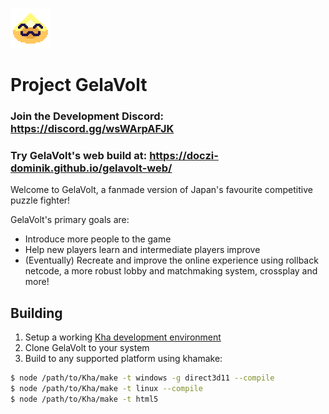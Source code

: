 ![GelaVolt](readme-icon.png)

# Project GelaVolt

### Join the Development Discord: https://discord.gg/wsWArpAFJK
### Try GelaVolt's web build at: https://doczi-dominik.github.io/gelavolt-web/

Welcome to GelaVolt, a fanmade version of Japan's favourite competitive puzzle fighter!

GelaVolt's primary goals are:
- Introduce more people to the game
- Help new players learn and intermediate players improve
- (Eventually) Recreate and improve the online experience using rollback netcode, a more robust lobby and matchmaking system, crossplay and more!

## Building

1. Setup a working [Kha development environment](https://github.com/Kode/Kha/wiki/Getting-Started#git)
2. Clone GelaVolt to your system
3. Build to any supported platform using khamake:
```sh
$ node /path/to/Kha/make -t windows -g direct3d11 --compile
$ node /path/to/Kha/make -t linux --compile
$ node /path/to/Kha/make -t html5
```
